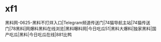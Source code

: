 # xf1
黑料网-0625-黑料不打烊入口|Telegram频道传送门|74猫导航主站|74猫传送门|78黑料|网爆料黑料在线浏览|黑料曝料网|今日吃瓜51|黑料大爆料|独家黑料|国产吃瓜|黑料|今日吃瓜在线|881比鸭
